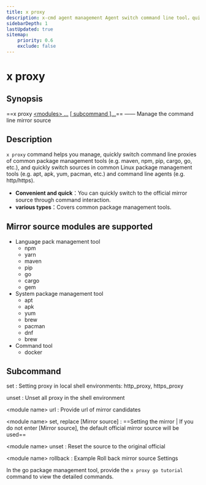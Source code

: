 ```yaml
---
title: x proxy
description: x-cmd agent management Agent switch command line tool，quickly switch command line proxies of common package management tools (e.g. maven, npm, pip, cargo, go, etc.), and quickly switch sources in common Linux package management tools (e.g. apt, apk, yum, pacman, etc.) and command line agents (e.g. http/https)
sidebarDepth: 1
lastUpdated: true
sitemap:
    priority: 0.6
    exclude: false
---
```


# x proxy

<Terminal :termIndex="2"/>

## Synopsis

==x proxy [ \<modules\> ...](#mirror-source-modules-are-supported) [[ subcommand ]...](#subcommand)== ——  Manage the command line mirror source

## Description

`x proxy` command helps you manage, quickly switch command line proxies of common package management tools (e.g. maven, npm, pip, cargo, go, etc.), and quickly switch sources in common Linux package management tools (e.g. apt, apk, yum, pacman, etc.) and command line agents (e.g. http/https).

- **Convenient and quick**：You can quickly switch to the official mirror source through command interaction.
- **various types**：Covers common package management tools.

## Mirror source modules are supported

- Language pack management tool
    - npm
    - yarn
    - maven
    - pip
    - go
    - cargo
    - gem
- System package management tool
    - apt
    - apk
    - yum
    - brew
    - pacman
    - dnf
    - brew
- Command tool
    - docker

## Subcommand

set
:  Setting proxy in local shell environments: http_proxy, https_proxy

unset
:  Unset all proxy in the shell environment

\<module name\> url
:   Provide url of mirror candidates

\<module name\> set, replace [Mirror source]
:   ==Setting the mirror | If you do not enter [Mirror source], the default official mirror source will be used==

\<module name\> unset
:   Reset the source to the original official

\<module name\> rollback
:   Example Roll back mirror source Settings

<Badge type="tip" text="Tip" vertical="middle" /> In the go package management tool, provide the <code>x proxy go tutorial</code> command to view the detailed commands.